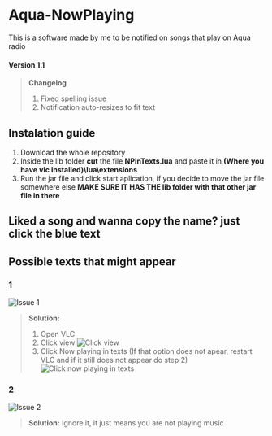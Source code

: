# Aqua-NowPlaying
This is a software made by me to be notified on songs that play on Aqua radio

#### Version 1.1
> **Changelog**
> 1. Fixed spelling issue
> 2. Notification auto-resizes to fit text

## Instalation guide
1. Download the whole repository
2. Inside the lib folder **cut** the file **NPinTexts.lua** and paste it in **(Where you have vlc installed)\lua\extensions**
3. Run the jar file and click start aplication, if you decide to move the jar file somewhere else **MAKE SURE IT HAS THE lib folder with that other jar file in there**

## Liked a song and wanna copy the name? just click the blue text

## Possible texts that might appear
### 1
![Issue 1](https://i.imgur.com/W5gRI9k.png)
> **Solution:**
> 1. Open VLC
> 2. Click view ![Click view](https://i.imgur.com/6pQItn6.png)
> 3. Click Now playing in texts (If that option does not apear, restart VLC and if it still does not appear do step 2)![Click now playing in texts](https://i.imgur.com/4IlnBDX.png)

### 2
![Issue 2](https://i.imgur.com/YyBcCjK.png)
> **Solution:**
> Ignore it, it just means you are not playing music
